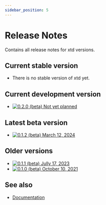 ```yaml
---
sidebar_position: 5
---
```


# Release Notes

Contains all release notes for xtd versions.

## Current stable version

* There is no stable version of xtd yet.

## Current development version

* [![0.2.0](/pictures/releases/version_0_2_0.png) (beta) Not yet planned](/docs/documentation/release_notes/v0.2.0_release_note)

## Latest beta version

* [![0.1.2](/pictures/releases/version_0_1_2.png) (beta) March 12, 2024](/docs/documentation/release_notes/v0.1.2_release_note)

## Older versions

* [![0.1.1](/pictures/releases/version_0_1_1.png) (beta) Jully 17, 2023](/docs/documentation/release_notes/v0.1.1_release_note)
* [![0.1.0](/pictures/releases/version_0_1_0.png) (beta) October 10, 2021](/docs/documentation/release_notes/v0.1.0_release_note)

## See also

- [Documentation](/docs/documentation)
